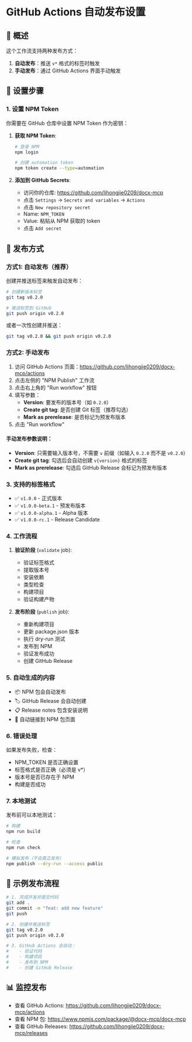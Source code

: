 # GitHub Actions 自动发布设置

## 📝 概述
这个工作流支持两种发布方式：
1. **自动发布**：推送 `v*` 格式的标签时触发
2. **手动发布**：通过 GitHub Actions 界面手动触发

## 🔧 设置步骤

### 1. 设置 NPM Token
你需要在 GitHub 仓库中设置 NPM Token 作为密钥：

1. **获取 NPM Token**:
   ```bash
   # 登录 NPM
   npm login
   
   # 创建 automation token
   npm token create --type=automation
   ```
   
2. **添加到 GitHub Secrets**:
   - 访问你的仓库: https://github.com/lihongjie0209/docx-mcp
   - 点击 `Settings` → `Secrets and variables` → `Actions`
   - 点击 `New repository secret`
   - Name: `NPM_TOKEN`
   - Value: 粘贴从 NPM 获取的 token
   - 点击 `Add secret`

## 🚀 发布方式

### 方式1: 自动发布（推荐）

创建并推送标签来触发自动发布：

```bash
# 创建新版本标签
git tag v0.2.0

# 推送标签到 GitHub
git push origin v0.2.0
```

或者一次性创建并推送：
```bash
git tag v0.2.0 && git push origin v0.2.0
```

### 方式2: 手动发布

1. 访问 GitHub Actions 页面：https://github.com/lihongjie0209/docx-mcp/actions
2. 点击左侧的 "NPM Publish" 工作流
3. 点击右上角的 "Run workflow" 按钮
4. 填写参数：
   - **Version**: 要发布的版本号（如 `0.2.0`）
   - **Create git tag**: 是否创建 Git 标签（推荐勾选）
   - **Mark as prerelease**: 是否标记为预发布版本
5. 点击 "Run workflow"

#### 手动发布参数说明：
- **Version**: 只需要输入版本号，不需要 `v` 前缀（如输入 `0.2.0` 而不是 `v0.2.0`）
- **Create git tag**: 勾选后会自动创建 `v{version}` 格式的标签
- **Mark as prerelease**: 勾选后 GitHub Release 会标记为预发布版本

### 3. 支持的标签格式

- ✅ `v1.0.0` - 正式版本
- ✅ `v1.0.0-beta.1` - 预发布版本  
- ✅ `v1.0.0-alpha.1` - Alpha 版本
- ✅ `v1.0.0-rc.1` - Release Candidate

### 4. 工作流程

1. **验证阶段** (`validate` job):
   - 验证标签格式
   - 提取版本号
   - 安装依赖
   - 类型检查
   - 构建项目
   - 验证构建产物

2. **发布阶段** (`publish` job):
   - 重新构建项目
   - 更新 package.json 版本
   - 执行 dry-run 测试
   - 发布到 NPM
   - 验证发布成功
   - 创建 GitHub Release

### 5. 自动生成的内容

- 📦 NPM 包会自动发布
- 🏷️ GitHub Release 会自动创建
- 📋 Release notes 包含安装说明
- 🔗 自动链接到 NPM 包页面

### 6. 错误处理

如果发布失败，检查：
- NPM_TOKEN 是否正确设置
- 标签格式是否正确（必须是 v*）
- 版本号是否已存在于 NPM
- 构建是否成功

### 7. 本地测试

发布前可以本地测试：
```bash
# 构建
npm run build

# 检查
npm run check

# 模拟发布（不会真正发布）
npm publish --dry-run --access public
```

## 🚀 示例发布流程

```bash
# 1. 完成开发并提交代码
git add .
git commit -m "feat: add new feature"
git push

# 2. 创建并推送标签
git tag v0.2.0
git push origin v0.2.0

# 3. GitHub Actions 会自动：
#    - 验证代码
#    - 构建项目
#    - 发布到 NPM
#    - 创建 GitHub Release
```

## 📊 监控发布

- 查看 GitHub Actions: https://github.com/lihongjie0209/docx-mcp/actions
- 查看 NPM 包: https://www.npmjs.com/package/@docx-mcp/docx-mcp
- 查看 GitHub Releases: https://github.com/lihongjie0209/docx-mcp/releases
